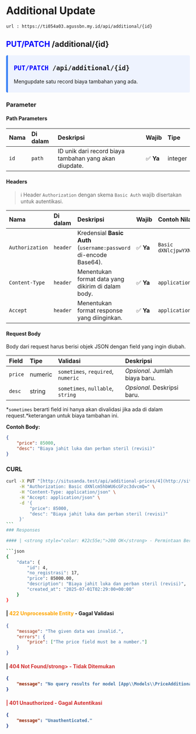 # Additional Update

`url : https://ti054a03.agussbn.my.id/api/additional/{id}`

## <span style="color: blue;">PUT/PATCH</span> /additional/{id}

<div style="background-color: #eef3fe; border-left: 5px solid #3b82f6; padding: 0.5rem 1rem; margin-bottom: 1rem; border-radius: 0.25rem;">
    <p style="font-family: monospace; font-weight: bold; font-size: 1.1rem;">
        <span style="color: blue;">PUT/PATCH</span> /api/additional/{id}
    </p>
    <p style="margin-top: 0.25rem;">Mengupdate satu record biaya tambahan yang ada.</p>
</div>

### Parameter

#### Path Parameters

| Nama | Di dalam | Deskripsi                                              | Wajib     | Tipe    |
| :--- | :------- | :----------------------------------------------------- | :-------- | :------ |
| `id` | `path`   | ID unik dari record biaya tambahan yang akan diupdate. | ✅ **Ya** | integer |

#### Headers

> ℹ️ Header `Authorization` dengan skema `Basic Auth` wajib disertakan untuk autentikasi.

| Nama            | Di dalam | Deskripsi                                                         | Wajib     | Contoh Nilai            |
| :-------------- | :------- | :---------------------------------------------------------------- | :-------- | :---------------------- |
| `Authorization` | `header` | Kredensial **Basic Auth** (`username:password` di-encode Base64). | ✅ **Ya** | `Basic dXNlcjpwYXNz...` |
| `Content-Type`  | `header` | Menentukan format data yang dikirim di dalam body.                | ✅ **Ya** | `application/json`      |
| `Accept`        | `header` | Menentukan format response yang diinginkan.                       | ✅ **Ya** | `application/json`      |

#### Request Body

Body dari request harus berisi objek JSON dengan field yang ingin diubah.

| Field   | Tipe    | Validasi                           | Deskripsi                      |
| :------ | :------ | :--------------------------------- | :----------------------------- |
| `price` | numeric | `sometimes`, `required`, `numeric` | _Opsional._ Jumlah biaya baru. |
| `desc`  | string  | `sometimes`, `nullable`, `string`  | _Opsional._ Deskripsi baru.    |

*`sometimes` berarti field ini hanya akan divalidasi jika ada di dalam request.*keterangan untuk biaya tambahan ini.

**Contoh Body:**

```json
{
    "price": 85000,
    "desc": "Biaya jahit luka dan perban steril (revisi)"
}
```

### CURL

````bash
curl -X PUT "[http://situsanda.test/api/additional-prices/4](http://situsanda.test/api/additional-prices/4)" \
     -H "Authorization: Basic dXNlcm5hbWU6cGFzc3dvcmQ=" \
     -H "Content-Type: application/json" \
     -H "Accept: application/json" \
     -d '{
         "price": 85000,
         "desc": "Biaya jahit luka dan perban steril (revisi)"
     }'
```
### Responses

#### | <strong style="color: #22c55e;">200 OK</strong> - Permintaan Berhasil

```json
{
    "data": {
        "id": 4,
        "no_registrasi": 17,
        "price": 85000.00,
        "description": "Biaya jahit luka dan perban steril (revisi)",
        "created_at": "2025-07-01T02:29:00+00:00"
    }
}
````

#### | <strong style="color: #FFA500;">422 Unprocessable Entity</strong> - Gagal Validasi

```json
{
    "message": "The given data was invalid.",
    "errors": {
        "price": ["The price field must be a number."]
    }
}
```

#### | <strong style="color: #d22e2e;">404 Not Found/strong> - Tidak Ditemukan

```json
{
    "message": "No query results for model [App\\Models\\PriceAdditional] 4"
}
```

#### | <strong style="color: #d22e2e;">401 Unauthorized</strong> - Gagal Autentikasi

```json
{
    "message": "Unauthenticated."
}
```
